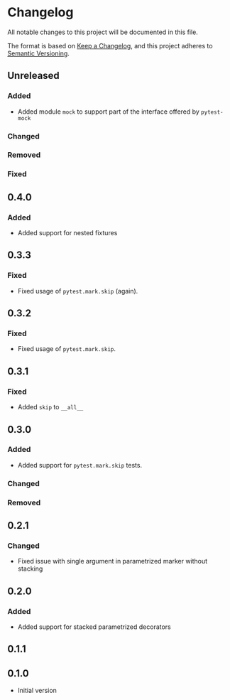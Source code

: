 # Changelog

All notable changes to this project will be documented in this file.

The format is based on [Keep a Changelog](https://keepachangelog.com/en/1.0.0/),
and this project adheres to [Semantic Versioning](https://semver.org/spec/v2.0.0.html).

## Unreleased

### Added

* Added module `mock` to support part of the interface offered by `pytest-mock`

### Changed

### Removed

### Fixed

## 0.4.0

### Added

* Added support for nested fixtures

## 0.3.3

### Fixed

* Fixed usage of ``pytest.mark.skip`` (again).

## 0.3.2

### Fixed

* Fixed usage of ``pytest.mark.skip``.

## 0.3.1

### Fixed

* Added ``skip`` to ``__all__``

## 0.3.0

### Added

* Added support for ``pytest.mark.skip`` tests.

### Changed

### Removed

## 0.2.1

### Changed

* Fixed issue with single argument in parametrized marker without stacking

## 0.2.0

### Added

* Added support for stacked parametrized decorators

## 0.1.1

## 0.1.0

* Initial version

